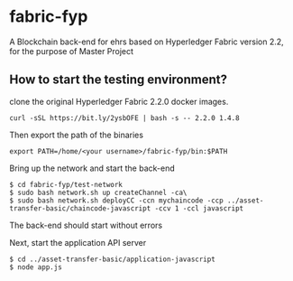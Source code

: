 # fabric-fyp

A Blockchain back-end for ehrs based on Hyperledger Fabric version 2.2, for the purpose of Master Project

## How to start the testing environment?
clone the original Hyperledger Fabric 2.2.0 docker images.

```curl -sSL https://bit.ly/2ysbOFE | bash -s -- 2.2.0 1.4.8 ```

Then export the path of the binaries

```export PATH=/home/<your username>/fabric-fyp/bin:$PATH```

Bring up the network and start the back-end

```
$ cd fabric-fyp/test-network
$ sudo bash network.sh up createChannel -ca\
$ sudo bash network.sh deployCC -ccn mychaincode -ccp ../asset-transfer-basic/chaincode-javascript -ccv 1 -ccl javascript
```
The back-end should start without errors

Next, start the application API server

``` 
$ cd ../asset-transfer-basic/application-javascript
$ node app.js
```
